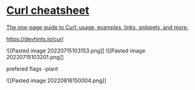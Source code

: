 
<div class="rich-link-card-container"><a class="rich-link-card" href="https://devhints.io/curl" target="_blank">
	<div class="rich-link-image-container">
		<div class="rich-link-image" style="background-image: url('https://assets.devhints.io/previews/curl.jpg?t=20220707131335')">
	</div>
	</div>
	<div class="rich-link-card-text">
		<h1 class="rich-link-card-title">Curl cheatsheet</h1>
		<p class="rich-link-card-description">
		The one-page guide to Curl: usage, examples, links, snippets, and more.
		</p>
		<p class="rich-link-href">
		https://devhints.io/curl
		</p>
	</div>
</a></div>

![[Pasted image 20220715103153.png]]
![[Pasted image 20220715103201.png]]

prefered flags -plant

![[Pasted image 20220816150004.png]]
